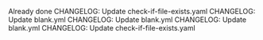 Already done
CHANGELOG: Update check-if-file-exists.yaml
CHANGELOG: Update blank.yml
CHANGELOG: Update blank.yml
CHANGELOG: Update blank.yml
CHANGELOG: Update check-if-file-exists.yaml
